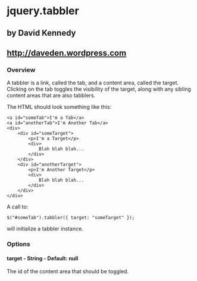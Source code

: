 # jquery.tabbler
## by David Kennedy
## http://daveden.wordpress.com

### Overview

A tabbler is a link, called the tab, and a content area, called the target. Clicking on the tab toggles the visibility of the target, along with any sibling content areas that are also tabblers.

The HTML should look something like this:

    <a id="someTab">I'm a Tab</a>
    <a id="anotherTab">I'm Another Tab</a>
    <div>
        <div id="someTarget">
            <p>I'm a Target</p>
            <div>
                Blah blah blah...
            </div>
        </div>
        <div id="anotherTarget">
            <p>I'm Another Target</p>
            <div>
                Blah blah blah...
            </div>
        </div>
    </div>

A call to:

    $("#someTab").tabbler({ target: "someTarget" });

will initialize a tabbler instance.

### Options

#### target - String - Default: null
The id of the content area that should be toggled.